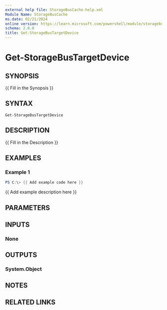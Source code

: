```yaml
---
external help file: StorageBusCache-help.xml
Module Name: StorageBusCache
ms.date: 02/21/2024
online version: https://learn.microsoft.com/powershell/module/storagebuscache/get-storagebustargetdevice?view=windowsserver2025-ps&wt.mc_id=ps-gethelp
schema: 2.0.0
title: Get-StorageBusTargetDevice
---
```


# Get-StorageBusTargetDevice

## SYNOPSIS
{{ Fill in the Synopsis }}

## SYNTAX

```
Get-StorageBusTargetDevice
```

## DESCRIPTION
{{ Fill in the Description }}

## EXAMPLES

### Example 1
```powershell
PS C:\> {{ Add example code here }}
```

{{ Add example description here }}

## PARAMETERS

## INPUTS

### None

## OUTPUTS

### System.Object
## NOTES

## RELATED LINKS
